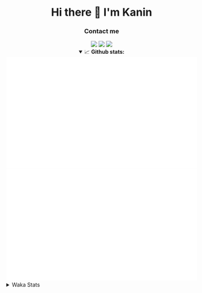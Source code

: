 <div align="center">
 <h1>Hi there 👋 I'm Kanin</h1>
 <h3>Contact me</h3>
 <a href="mailto:im@kanin.dev"><img src="https://img.shields.io/badge/gmail-%23D14836.svg?&style=for-the-badge&logo=gmail&logoColor=white"/></a>
 <a href="https://twitter.com/KaninDev"><img src="https://img.shields.io/badge/twitter-%231DA1F2.svg?&style=for-the-badge&logo=twitter&logoColor=white"/></a>
 <a href="https://www.linkedin.com/in/KaninDev"><img src="https://img.shields.io/badge/linkedin-%230077B5.svg?&style=for-the-badge&logo=linkedin&logoColor=white"/></a>
<details open>
  <summary>📈 <b>Github stats:</b></summary>
  <img src="https://github.com/Kanin/Kanin/blob/master/scripts/GitHubStats/generated/overview.svg"/>
  <img src="https://github.com/Kanin/Kanin/blob/master/scripts/GitHubStats/generated/languages.svg"/>
</details>
</div>

<details>
 <summary>Waka Stats</summary>

<!--START_SECTION:waka-->
![Profile Views](http://img.shields.io/badge/Profile%20Views-36-blue)

![Lines of code](https://img.shields.io/badge/From%20Hello%20World%20I%27ve%20Written-783137%20lines%20of%20code-blue)

**🐱 My Github Data** 

> 🏆 312 Contributions in the Year 2020
 > 
> 📦 7.0 kB Used in Github's Storage 
 > 
> 🚫 Not Opted to Hire
 > 
> 📜 7 Public Repositories
 > 
> 🔑 3 Private Repositories 

**I'm an Early 🐤** 

```text
🌞 Morning    87 commits     ██████░░░░░░░░░░░░░░░░░░░   24.44% 
🌆 Daytime    125 commits    ████████░░░░░░░░░░░░░░░░░   35.11% 
🌃 Evening    80 commits     █████░░░░░░░░░░░░░░░░░░░░   22.47% 
🌙 Night      64 commits     ████░░░░░░░░░░░░░░░░░░░░░   17.98%

```
📅 **I'm Most Productive on Sunday** 

```text
Monday       64 commits     ████░░░░░░░░░░░░░░░░░░░░░   17.98% 
Tuesday      44 commits     ███░░░░░░░░░░░░░░░░░░░░░░   12.36% 
Wednesday    50 commits     ███░░░░░░░░░░░░░░░░░░░░░░   14.04% 
Thursday     34 commits     ██░░░░░░░░░░░░░░░░░░░░░░░   9.55% 
Friday       43 commits     ███░░░░░░░░░░░░░░░░░░░░░░   12.08% 
Saturday     46 commits     ███░░░░░░░░░░░░░░░░░░░░░░   12.92% 
Sunday       75 commits     █████░░░░░░░░░░░░░░░░░░░░   21.07%

```


📊 **This Week I Spent My Time On** 

```text
⌚︎ Time Zone: America/New_York

💬 Programming Languages: 
SCSS                     10 hrs 22 mins      █████████░░░░░░░░░░░░░░░░   36.8% 
Python                   9 hrs 5 mins        ████████░░░░░░░░░░░░░░░░░   32.23% 
JSON                     6 hrs 24 mins       █████░░░░░░░░░░░░░░░░░░░░   22.73% 
JavaScript               1 hr 48 mins        █░░░░░░░░░░░░░░░░░░░░░░░░   6.41% 
Log File                 7 mins              ░░░░░░░░░░░░░░░░░░░░░░░░░   0.44%

🔥 Editors: 
IntelliJ                 18 hrs 42 mins      ████████████████░░░░░░░░░   66.4% 
PyCharm                  9 hrs 28 mins       ████████░░░░░░░░░░░░░░░░░   33.6%

🐱‍💻 Projects: 
Discord-chat-replica     8 hrs 2 mins        ███████░░░░░░░░░░░░░░░░░░   28.54% 
Kanin                    8 hrs               ███████░░░░░░░░░░░░░░░░░░   28.41% 
Naila.py                 6 hrs 57 mins       ██████░░░░░░░░░░░░░░░░░░░   24.67% 
My Theme                 2 hrs 38 mins       ██░░░░░░░░░░░░░░░░░░░░░░░   9.35% 
DenBot                   1 hr 41 mins        █░░░░░░░░░░░░░░░░░░░░░░░░   6.02%

💻 Operating System: 
Linux                    25 hrs 32 mins      ██████████████████████░░░   90.65% 
Windows                  2 hrs 38 mins       ██░░░░░░░░░░░░░░░░░░░░░░░   9.35%

```

**I Mostly Code in Python** 

```text
Python                   17 repos            ███████████████████░░░░░░   77.27% 
JavaScript               2 repos             ██░░░░░░░░░░░░░░░░░░░░░░░   9.09% 
Kotlin                   1 repo              █░░░░░░░░░░░░░░░░░░░░░░░░   4.55% 
HTML                     1 repo              █░░░░░░░░░░░░░░░░░░░░░░░░   4.55% 
Java                     1 repo              █░░░░░░░░░░░░░░░░░░░░░░░░   4.55%

```


**Timeline**

![Chart not found](https://github.com/Kanin/Kanin/blob/master/charts/bar_graph.png) 


<!--END_SECTION:waka-->
</details>
